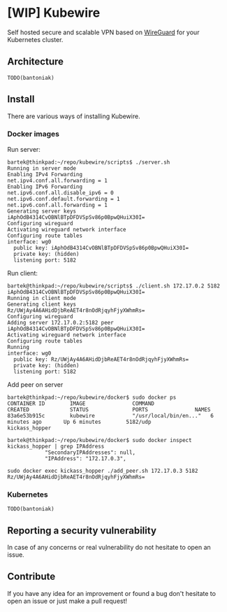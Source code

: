 # [WIP] Kubewire

Self hosted secure and scalable VPN based on [WireGuard](https://www.wireguard.com) for your Kubernetes cluster.

## Architecture

    TODO(bantoniak)

## Install

There are various ways of installing Kubewire.

### Docker images

Run server:

    bartek@thinkpad:~/repo/kubewire/scripts$ ./server.sh 
    Running in server mode
    Enabling IPv4 Forwarding
    net.ipv4.conf.all.forwarding = 1
    Enabling IPv6 Forwarding
    net.ipv6.conf.all.disable_ipv6 = 0
    net.ipv6.conf.default.forwarding = 1
    net.ipv6.conf.all.forwarding = 1
    Generating server keys
    iAphOdB4314CvOBNlBTpDFDVSpSv86p0BpwQHuiX30I=
    Configuring wireguard
    Activating wireguard network interface
    Configuring route tables
    interface: wg0
      public key: iAphOdB4314CvOBNlBTpDFDVSpSv86p0BpwQHuiX30I=
      private key: (hidden)
      listening port: 5182

Run client:

    bartek@thinkpad:~/repo/kubewire/scripts$ ./client.sh 172.17.0.2 5182 iAphOdB4314CvOBNlBTpDFDVSpSv86p0BpwQHuiX30I=
    Running in client mode
    Generating client keys
    Rz/UWjAy4A6AHidDjbReAET4r8nOdRjqyhFjyXWhmRs=
    Configuring wireguard
    Adding server 172.17.0.2:5182 peer iAphOdB4314CvOBNlBTpDFDVSpSv86p0BpwQHuiX30I=
    Activating wireguard network interface
    Configuring route tables
    Running
    interface: wg0
      public key: Rz/UWjAy4A6AHidDjbReAET4r8nOdRjqyhFjyXWhmRs=
      private key: (hidden)
      listening port: 5182

Add peer on server

    bartek@thinkpad:~/repo/kubewire/docker$ sudo docker ps
    CONTAINER ID        IMAGE               COMMAND                  CREATED             STATUS              PORTS               NAMES
    83a6e53b915c        kubewire            "/usr/local/bin/en..."   6 minutes ago       Up 6 minutes        5182/udp            kickass_hopper

    bartek@thinkpad:~/repo/kubewire/docker$ sudo docker inspect kickass_hopper | grep IPAddress
                "SecondaryIPAddresses": null,
                "IPAddress": "172.17.0.3",
    
    sudo docker exec kickass_hopper ./add_peer.sh 172.17.0.3 5182 Rz/UWjAy4A6AHidDjbReAET4r8nOdRjqyhFjyXWhmRs=

### Kubernetes

    TODO(bantoniak)

## Reporting a security vulnerability

In case of any concerns or real vulnerability do not hesitate to open an issue.

## Contribute

If you have any idea for an improvement or found a bug don't hesitate to open an issue or just make a pull request!




